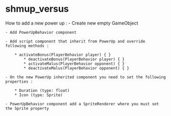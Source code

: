 # shmup_versus

How to add a new power up :
	- Create new empty GameObject

	- Add PowerUpBehavior component

	- Add script component that inherit from PowerUp and override following methods :

		* activateBonus(PlayerBehavior player) { }
	    	* deactivateBonus(PlayerBehavior player) { }
	    	* activateMalus(PlayerBehavior opponent) { }
	    	* deactivateMalus(PlayerBehavior opponent) { }

    - On the new PowerUp inherited component you need to set the following properties :
    
    	* Duration (type: float)
    	* Icon (type: Sprite)

    - PowerUpBehavior component add a SpriteRenderer where you must set the Sprite property
